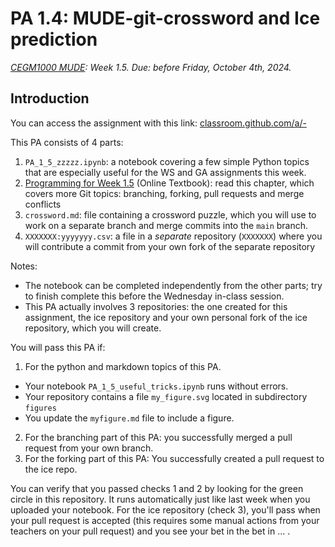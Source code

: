 # PA 1.4: MUDE-git-crossword and Ice prediction
*[CEGM1000 MUDE](http://mude.citg.tudelft.nl/): Week 1.5. Due: before Friday, October 4th, 2024.*

## Introduction

You can access the assignment with this link: [classroom.github.com/a/-](https://classroom.github.com/a/-)

This PA consists of 4 parts:

1. `PA_1_5_zzzzz.ipynb`: a notebook covering a few simple Python topics that are especially useful for the WS and GA assignments this week.
2. [Programming for Week 1.5](https://mude.citg.tudelft.nl/2024/book/programming/week_1_5.html) (Online Textbook): read this chapter, which covers more Git topics: branching, forking, pull requests and merge conflicts
3. `crossword.md`: file containing a crossword puzzle, which you will use to work on a separate branch and merge commits into the `main` branch.
4. `XXXXXXX:yyyyyyy.csv`: a file in a _separate_ repository (`XXXXXXX`) where you will contribute a commit from your own fork of the separate repository

Notes:
- The notebook can be completed independently from the other parts; try to finish complete this before the Wednesday in-class session.
- This PA actually involves 3 repositories: the one created for this assignment, the ice repository and your own personal fork of the ice repository, which you will create.

You will pass this PA if:
1. For the python and markdown topics of this PA.
  - Your notebook `PA_1_5_useful_tricks.ipynb` runs without errors.
  - Your repository contains a file `my_figure.svg` located in subdirectory `figures`
  - You update the `myfigure.md` file to include a figure.
2. For the branching part of this PA: you successfully merged a pull request from your own branch.
3. For the forking part of this PA: You successfully created a pull request to the ice repo.

You can verify that you passed checks 1 and 2 by looking for the green circle in this repository. It runs automatically just like last week when you uploaded your notebook. For the ice repository (check 3), you'll pass when your pull request is accepted (this requires some manual actions from your teachers on your pull request) and you see your bet in the bet in ... .
